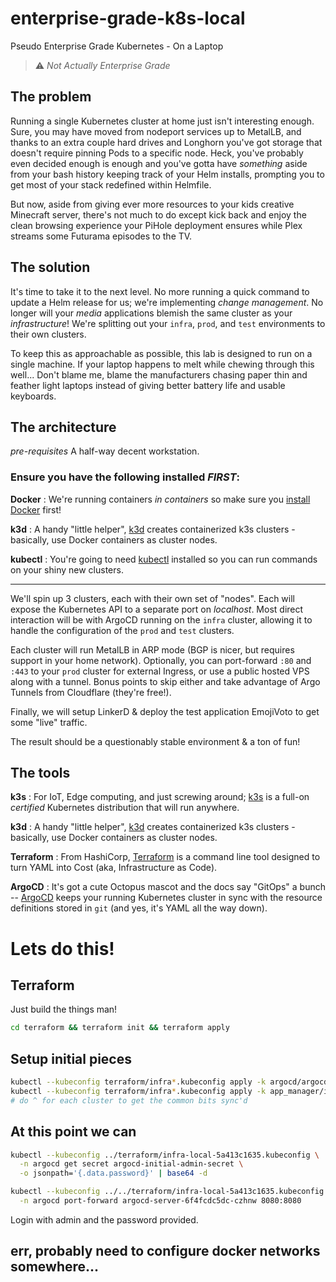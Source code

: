<!-- vim: set expandtab ts=4 sw=4 sts=4 tw=100: -->

# enterprise-grade-k8s-local
Pseudo Enterprise Grade Kubernetes - On a Laptop

> :warning: _Not Actually Enterprise Grade_

## The problem

Running a single Kubernetes cluster at home just isn't interesting enough. Sure, you may have moved
from nodeport services up to MetalLB, and thanks to an extra couple hard drives and Longhorn you've
got storage that doesn't require pinning Pods to a specific node. Heck, you've probably even decided
enough is enough and you've gotta have _something_ aside from your bash history keeping track of
your Helm installs, prompting you to get most of your stack redefined within Helmfile.

But now, aside from giving ever more resources to your kids creative Minecraft server, there's not
much to do except kick back and enjoy the clean browsing experience your PiHole deployment ensures
while Plex streams some Futurama episodes to the TV.

## The solution

It's time to take it to the next level. No more running a quick command to update a Helm release for
us; we're implementing _change management_. No longer will your _media_ applications blemish the
same cluster as your _infrastructure_! We're splitting out your `infra`, `prod`, and `test`
environments to their own clusters.

To keep this as approachable as possible, this lab is designed to run on a single machine. If your
laptop happens to melt while chewing through this well... Don't blame me, blame the manufacturers
chasing paper thin and feather light laptops instead of giving better battery life and usable
keyboards.

## The architecture

_pre-requisites_
A half-way decent workstation.

### Ensure you have the following installed *FIRST*:

**Docker**
: We're running containers _in containers_ so make sure you [install Docker](https://docs.docker.com/engine/install/) first!

**k3d**
: A handy "little helper", [k3d](https://k3d.io/) creates containerized k3s clusters - basically,
use Docker containers as cluster nodes.

**kubectl**
: You're going to need [kubectl](https://kubectl.docs.kubernetes.io/) installed so you can run commands on your shiny new clusters.

---

We'll spin up 3 clusters, each with their own set of "nodes". Each will expose the Kubernetes API to
a separate port on _localhost_. Most direct interaction will be with ArgoCD running on the `infra`
cluster, allowing it to handle the configuration of the `prod` and `test` clusters.

Each cluster will run MetalLB in ARP mode (BGP is nicer, but requires support in your home network).
Optionally, you can port-forward `:80` and `:443` to your `prod` cluster for external Ingress, or
use a public hosted VPS along with a tunnel. Bonus points to skip either and take advantage of Argo
Tunnels from Cloudflare (they're free!).

Finally, we will setup LinkerD & deploy the test application EmojiVoto to get some "live" traffic.

The result should be a questionably stable environment & a ton of fun!

## The tools

**k3s**
: For IoT, Edge computing, and just screwing around; [k3s](https://k3s.io/) is a full-on _certified_
Kubernetes distribution that will run anywhere.

**k3d**
: A handy "little helper", [k3d](https://k3d.io/) creates containerized k3s clusters - basically,
use Docker containers as cluster nodes.

**Terraform**
: From HashiCorp, [Terraform](https://www.terraform.io/) is a command line tool designed to turn
YAML into Cost (aka, Infrastructure as Code).

**ArgoCD**
: It's got a cute Octopus mascot and the docs say "GitOps" a bunch --
[ArgoCD](https://argoproj.github.io/argo-cd/) keeps your running Kubernetes cluster in sync with the
resource definitions stored in `git` (and yes, it's YAML all the way down).


# Lets do this!

## Terraform

Just build the things man!

```bash
cd terraform && terraform init && terraform apply
```

## Setup initial pieces

```bash
kubectl --kubeconfig terraform/infra*.kubeconfig apply -k argocd/argocd  # terraform can do this
kubectl --kubeconfig terraform/infra*.kubeconfig apply -k app_manager/infra
# do ^ for each cluster to get the common bits sync'd
```

## At this point we can
```bash
kubectl --kubeconfig ../terraform/infra-local-5a413c1635.kubeconfig \
  -n argocd get secret argocd-initial-admin-secret \
  -o jsonpath='{.data.password}' | base64 -d

kubectl --kubeconfig ../../terraform/infra-local-5a413c1635.kubeconfig \
  -n argocd port-forward argocd-server-6f4fcdc5dc-czhnw 8080:8080
```

Login with admin and the password provided.

## err, probably need to configure docker networks somewhere...
